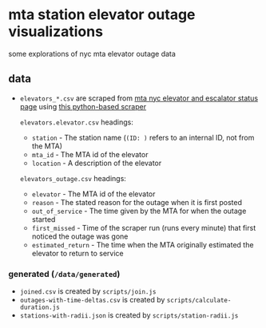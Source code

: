 # mta station elevator outage visualizations

some explorations of nyc mta elevator outage data

## data

* `elevators_*.csv` are scraped from [mta nyc elevator and escalator status page](http://advisory.mtanyct.info/EEoutage/EEOutageReport.aspx?StationID=All) using [this python-based scraper](https://gitlab.com/jeremiak/mta-elevator-status-scraper)

  `elevators.elevator.csv` headings:
    * `station` - The station name (`(ID: )` refers to an internal ID, not from the MTA)
    * `mta_id` - The MTA id of the elevator
    * `location` - A description of the elevator

  `elevators_outage.csv` headings:
    * `elevator` - The MTA id of the elevator
    * `reason` - The stated reason for the outage when it is first posted
    * `out_of_service` - The time given by the MTA for when the outage started
    * `first_missed` - Time of the scraper run (runs every minute) that first noticed the outage was gone
    * `estimated_return` - The time when the MTA originally estimated the elevator to return to service

### generated (`/data/generated`)

* `joined.csv` is created by `scripts/join.js`
* `outages-with-time-deltas.csv` is created by `scripts/calculate-duration.js`
* `stations-with-radii.json` is created by `scripts/station-radii.js`
